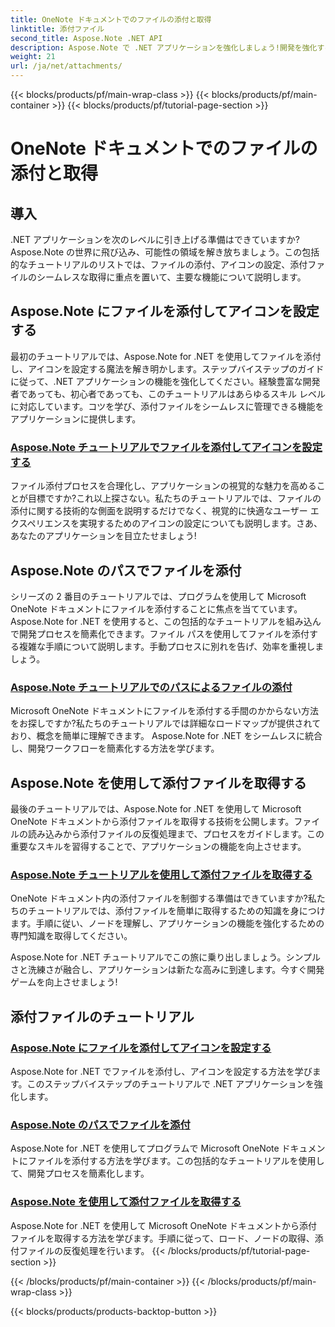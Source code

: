 ```yaml
---
title: OneNote ドキュメントでのファイルの添付と取得
linktitle: 添付ファイル
second_title: Aspose.Note .NET API
description: Aspose.Note で .NET アプリケーションを強化しましょう!開発を強化するために、ファイルの添付、アイコンの設定、添付ファイルの取得に関するチュートリアルを参照してください。
weight: 21
url: /ja/net/attachments/
---
```


{{< blocks/products/pf/main-wrap-class >}}
{{< blocks/products/pf/main-container >}}
{{< blocks/products/pf/tutorial-page-section >}}

# OneNote ドキュメントでのファイルの添付と取得

## 導入

.NET アプリケーションを次のレベルに引き上げる準備はできていますか? Aspose.Note の世界に飛び込み、可能性の領域を解き放ちましょう。この包括的なチュートリアルのリストでは、ファイルの添付、アイコンの設定、添付ファイルのシームレスな取得に重点を置いて、主要な機能について説明します。

## Aspose.Note にファイルを添付してアイコンを設定する
最初のチュートリアルでは、Aspose.Note for .NET を使用してファイルを添付し、アイコンを設定する魔法を解き明かします。ステップバイステップのガイドに従って、.NET アプリケーションの機能を強化してください。経験豊富な開発者であっても、初心者であっても、このチュートリアルはあらゆるスキル レベルに対応しています。コツを学び、添付ファイルをシームレスに管理できる機能をアプリケーションに提供します。

### [Aspose.Note チュートリアルでファイルを添付してアイコンを設定する](./attach-file-set-icon/)
ファイル添付プロセスを合理化し、アプリケーションの視覚的な魅力を高めることが目標ですか?これ以上探さない。私たちのチュートリアルでは、ファイルの添付に関する技術的な側面を説明するだけでなく、視覚的に快適なユーザー エクスペリエンスを実現するためのアイコンの設定についても説明します。さあ、あなたのアプリケーションを目立たせましょう!

## Aspose.Note のパスでファイルを添付
シリーズの 2 番目のチュートリアルでは、プログラムを使用して Microsoft OneNote ドキュメントにファイルを添付することに焦点を当てています。 Aspose.Note for .NET を使用すると、この包括的なチュートリアルを組み込んで開発プロセスを簡素化できます。ファイル パスを使用してファイルを添付する複雑な手順について説明します。手動プロセスに別れを告げ、効率を重視しましょう。

### [Aspose.Note チュートリアルでのパスによるファイルの添付](./attach-file-by-path/)
Microsoft OneNote ドキュメントにファイルを添付する手間のかからない方法をお探しですか?私たちのチュートリアルでは詳細なロードマップが提供されており、概念を簡単に理解できます。 Aspose.Note for .NET をシームレスに統合し、開発ワークフローを簡素化する方法を学びます。

## Aspose.Note を使用して添付ファイルを取得する
最後のチュートリアルでは、Aspose.Note for .NET を使用して Microsoft OneNote ドキュメントから添付ファイルを取得する技術を公開します。ファイルの読み込みから添付ファイルの反復処理まで、プロセスをガイドします。この重要なスキルを習得することで、アプリケーションの機能を向上させます。

### [Aspose.Note チュートリアルを使用して添付ファイルを取得する](./retrieve-attached-files/)
OneNote ドキュメント内の添付ファイルを制御する準備はできていますか?私たちのチュートリアルでは、添付ファイルを簡単に取得するための知識を身につけます。手順に従い、ノードを理解し、アプリケーションの機能を強化するための専門知識を取得してください。

Aspose.Note for .NET チュートリアルでこの旅に乗り出しましょう。シンプルさと洗練さが融合し、アプリケーションは新たな高みに到達します。今すぐ開発ゲームを向上させましょう!
## 添付ファイルのチュートリアル
### [Aspose.Note にファイルを添付してアイコンを設定する](./attach-file-set-icon/)
Aspose.Note for .NET でファイルを添付し、アイコンを設定する方法を学びます。このステップバイステップのチュートリアルで .NET アプリケーションを強化します。
### [Aspose.Note のパスでファイルを添付](./attach-file-by-path/)
Aspose.Note for .NET を使用してプログラムで Microsoft OneNote ドキュメントにファイルを添付する方法を学びます。この包括的なチュートリアルを使用して、開発プロセスを簡素化します。
### [Aspose.Note を使用して添付ファイルを取得する](./retrieve-attached-files/)
Aspose.Note for .NET を使用して Microsoft OneNote ドキュメントから添付ファイルを取得する方法を学びます。手順に従って、ロード、ノードの取得、添付ファイルの反復処理を行います。
{{< /blocks/products/pf/tutorial-page-section >}}

{{< /blocks/products/pf/main-container >}}
{{< /blocks/products/pf/main-wrap-class >}}

{{< blocks/products/products-backtop-button >}}
